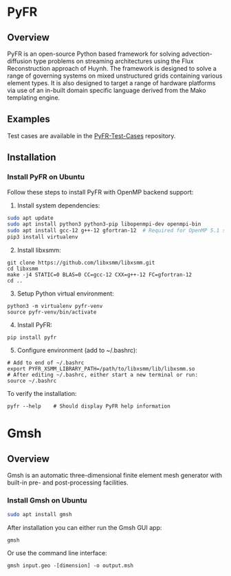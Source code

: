 # PyFR
## Overview

PyFR is an open-source Python based framework for solving advection-diffusion
type problems on streaming architectures using the Flux Reconstruction
approach of Huynh. The framework is designed to solve a range of governing
systems on mixed unstructured grids containing various element types. It is
also designed to target a range of hardware platforms via use of an in-built
domain specific language derived from the Mako templating engine.

## Examples

Test cases are available in the
[PyFR-Test-Cases](https://github.com/PyFR/PyFR-Test-Cases) repository.

## Installation

### Install PyFR on Ubuntu
Follow these steps to install PyFR with OpenMP backend support:

1. Install system dependencies:
```bash
sudo apt update
sudo apt install python3 python3-pip libopenmpi-dev openmpi-bin
sudo apt install gcc-12 g++-12 gfortran-12  # Required for OpenMP 5.1 support
pip3 install virtualenv
```

2. Install libxsmm:
```
git clone https://github.com/libxsmm/libxsmm.git
cd libxsmm
make -j4 STATIC=0 BLAS=0 CC=gcc-12 CXX=g++-12 FC=gfortran-12
cd ..
```

3. Setup Python virtual environment:
```
python3 -m virtualenv pyfr-venv
source pyfr-venv/bin/activate
```

4. Install PyFR:
```
pip install pyfr
```

5. Configure environment (add to ~/.bashrc):
```
# Add to end of ~/.bashrc
export PYFR_XSMM_LIBRARY_PATH=/path/to/libxsmm/lib/libxsmm.so
# After editing ~/.bashrc, either start a new terminal or run:
source ~/.bashrc
```

To verify the installation:
```
pyfr --help    # Should display PyFR help information
```

# Gmsh
## Overview
Gmsh is an automatic three-dimensional finite element mesh generator with built-in pre- and post-processing facilities.

### Install Gmsh on Ubuntu
```bash
sudo apt install gmsh
```

After installation you can either run the Gmsh GUI app:
```
gmsh
```

Or use the command line interface:
```
gmsh input.geo -[dimension] -o output.msh
```
